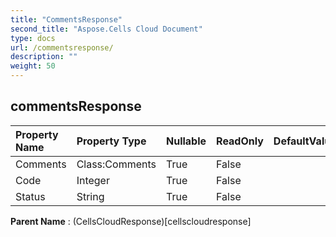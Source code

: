```yaml
---
title: "CommentsResponse"
second_title: "Aspose.Cells Cloud Document"
type: docs
url: /commentsresponse/
description: ""
weight: 50
---
```


## **commentsResponse**

 

| Property Name | Property Type | Nullable |  ReadOnly | DefaultValue | Description | 
| :- | :- | :- |:- |  :- | :- |
| Comments | Class:Comments | True |  False |  |  |  
| Code | Integer | True |  False |  |  |  
| Status | String | True |  False |  |  |  

**Parent Name** : (CellsCloudResponse)[cellscloudresponse]

